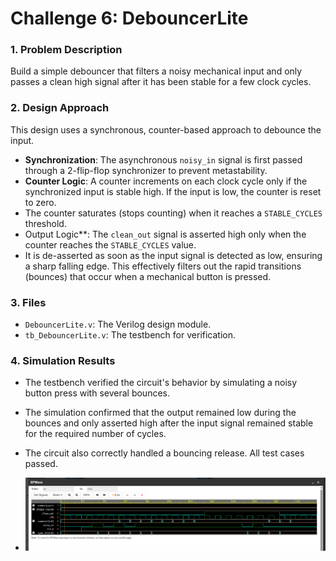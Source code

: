 # Challenge 6: DebouncerLite

### 1. Problem Description
Build a simple debouncer that filters a noisy mechanical input and only passes a clean high signal after it has been stable for a few clock cycles.

### 2. Design Approach
This design uses a synchronous, counter-based approach to debounce the input.

-  **Synchronization**: The asynchronous `noisy_in` signal is first passed through a 2-flip-flop synchronizer to prevent metastability.
- **Counter Logic**: A counter increments on each clock cycle only if the synchronized input is stable high. If the input is low, the counter is reset to zero.
- The counter saturates (stops counting) when it reaches a `STABLE_CYCLES` threshold.
- Output Logic**: The `clean_out` signal is asserted high only when the counter reaches the `STABLE_CYCLES` value.
- It is de-asserted as soon as the input signal is detected as low, ensuring a sharp falling edge. This effectively filters out the rapid transitions (bounces) that occur when a mechanical button is pressed.

### 3. Files
* `DebouncerLite.v`: The Verilog design module.
* `tb_DebouncerLite.v`: The testbench for verification.

### 4. Simulation Results
- The testbench verified the circuit's behavior by simulating a noisy button press with several bounces.
- The simulation confirmed that the output remained low during the bounces and only asserted high after the input signal remained stable for the required number of cycles.
- The circuit also correctly handled a bouncing release. All test cases passed.

- ![Waveform](../images/waveform6.png)
